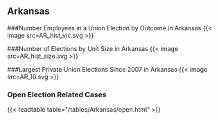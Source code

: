 ## Arkansas

###Number Employees in a Union Election by Outcome in Arkansas
{{< image src=AR_hist_vic.svg >}}

###Number of Elections by Unit Size in Arkansas
{{< image src=AR_hist_size.svg >}}

###Largest Private Union Elections Since 2007 in Arkansas
{{< image src=AR_10.svg >}}

### Open Election Related Cases
{{< readtable table="/tables/Arkansas/open.html" >}}

